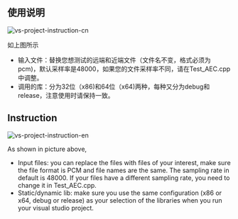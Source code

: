 
## 使用说明
![vs-project-instruction-cn](https://user-images.githubusercontent.com/9622783/131084526-8193ed45-5a55-4d91-80b1-273794dd654a.png)

如上图所示
- 输入文件：替换您想测试的远端和近端文件（文件名不变，格式必须为pcm)，默认采样率是48000，如果您的文件采样率不同，请在Test_AEC.cpp中调整。
- 调用的库：分为32位（x86)和64位（x64)两种，每种又分为debug和release，注意使用时请保持一致。

##


## Instruction
![vs-project-instruction-en](https://user-images.githubusercontent.com/9622783/131084540-49e99ceb-7074-42ee-b8c5-daa750f73d8f.png)

As shown in picture above,
- Input files: you can replace the files with files of your interest, make sure the file format is PCM and file names are the same. The sampling rate in default is 48000. If your files have a different sampling rate, you need to change it in Test_AEC.cpp.
- Static/dynamic lib: make sure you use the same configuration (x86 or x64, debug or release) as your selection of the libraries when you run your visual studio project.
